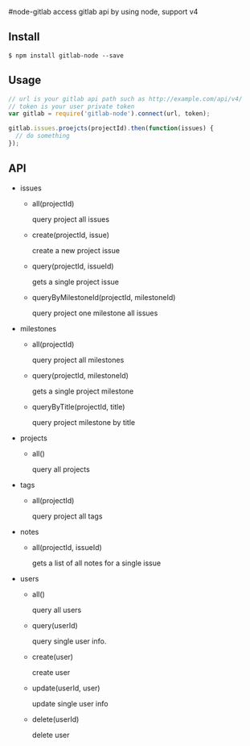 #node-gitlab
access gitlab api by using node, support v4

## Install

    $ npm install gitlab-node --save

## Usage

```js
// url is your gitlab api path such as http://example.com/api/v4/
// token is your user private token
var gitlab = require('gitlab-node').connect(url, token);

gitlab.issues.proejcts(projectId).then(function(issues) {
  // do something
});
```

## API

- issues
    - all(projectId)

        query project all issues

    - create(projectId, issue)

        create a new project issue

    - query(projectId, issueId)

        gets a single project issue

    - queryByMilestoneId(projectId, milestoneId)

        query project one milestone all issues

- milestones
    - all(projectId)

        query project all milestones

    - query(projectId, milestoneId)

        gets a single project milestone

    - queryByTitle(projectId, title)

        query project milestone by title

- projects
    - all()

        query all projects

- tags
    - all(projectId)

        query project all tags

- notes
    - all(projectId, issueId)

        gets a list of all notes for a single issue

- users
    - all()

        query all users

    - query(userId)

        query single user info.

    - create(user)

        create user

    - update(userId, user)

        update single user info

    - delete(userId)

        delete user

